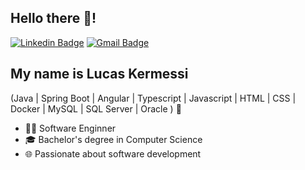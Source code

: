 <h2 align="left">Hello there 👋!</h2>

[![Linkedin Badge](https://img.shields.io/badge/-LinkedIn-424452?style=flat-square&logo=Linkedin&logoColor=white&link=https://www.linkedin.com/in/lucaskermessi/)](https://www.linkedin.com/in/lucaskermessi/)
[![Gmail Badge](https://img.shields.io/badge/-lucaskermessi@gmail.com-424452?style=flat-square&logo=Gmail&logoColor=white&link=mailto:lucaskermessi@gmail.com)](mailto:lucaskermessi@gmail.com)


## My name is Lucas Kermessi
(Java | Spring Boot | Angular | Typescript | Javascript | HTML | CSS | Docker | MySQL | SQL Server | Oracle ) 🚀
- 👨‍💻 Software Enginner
- 🎓 Bachelor's degree in Computer Science
- 🌐 Passionate about software development 
